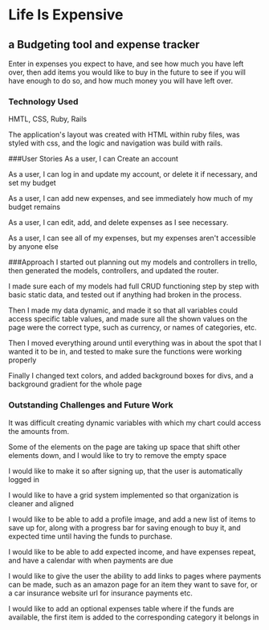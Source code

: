 # Life Is Expensive

## a Budgeting tool and expense tracker

Enter in expenses you expect to have, and see how much you have left over, then add items you would like to buy in the future to see if you will have enough to do so, and how much money you will have left over.

### Technology Used

HMTL, CSS, Ruby, Rails

The application's layout was created with HTML within ruby files, was styled with css, and the logic and navigation was build with rails.

###User Stories
As a user, I can Create an account

As a user, I can log in and update my account, or delete it if necessary, and set my budget

As a user, I can add new expenses, and see immediately how much of my budget remains

As a user, I can edit, add, and delete expenses as I see necessary.

As a user, I can see all of my expenses, but my expenses aren't accessible by anyone else

###Approach
I started out planning out my models and controllers in trello, then generated the models, controllers, and updated the router.

I made sure each of my models had full CRUD functioning step by step with basic static data, and tested out if anything had broken in the process.

Then I made my data dynamic, and made it so that all variables could access specific table values, and made sure all the shown values on the page were the correct type, such as currency, or names of categories, etc.

Then I moved everything around until everything was in about the spot that I wanted it to be in, and tested to make sure the functions were working properly

Finally I changed text colors, and added background boxes for divs, and a background gradient for the whole page

### Outstanding Challenges and Future Work

It was difficult creating dynamic variables with which my chart could access the amounts from.

Some of the elements on the page are taking up space that shift other elements down, and I would like to try to remove the empty space

I would like to make it so after signing up, that the user is automatically logged in

I would like to have a grid system implemented so that organization is cleaner and aligned

I would like to be able to add a profile image, and add a new list of items to save up for, along with a progress bar for saving enough to buy it, and expected time until having the funds to purchase.

I would like to be able to add expected income, and have expenses repeat, and have a calendar with when payments are due

I would like to give the user the ability to add links to pages where payments can be made, such as an amazon page for an item they want to save for, or a car insurance website url for insurance payments etc.

I would like to add an optional expenses table where if the funds are available, the first item is added to the corresponding category it belongs in